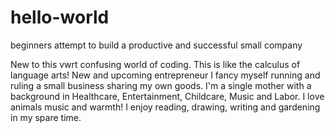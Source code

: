# hello-world
beginners attempt to build a productive and successful small company 
 
New to this vwrt confusing world of coding. This is like the calculus of language arts! New and upcoming entrepreneur I fancy myself running and ruling a small business sharing my own goods. I'm a single mother with a background in Healthcare, Entertainment, Childcare, Music and Labor. I love animals music and warmth! I enjoy reading, drawing, writing and gardening in my spare time.  
